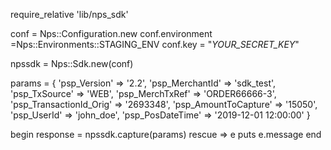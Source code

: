 require_relative 'lib/nps_sdk'

conf = Nps::Configuration.new
conf.environment =Nps::Environments::STAGING_ENV
conf.key = "_YOUR_SECRET_KEY_"

npssdk = Nps::Sdk.new(conf)

params = {
    'psp_Version' => '2.2',
    'psp_MerchantId' => 'sdk_test',
    'psp_TxSource' => 'WEB',
    'psp_MerchTxRef' => 'ORDER66666-3',
    'psp_TransactionId_Orig' => '2693348',
    'psp_AmountToCapture' => '15050',
    'psp_UserId' => 'john_doe',
    'psp_PosDateTime' => '2019-12-01 12:00:00'
}

begin 
    response = npssdk.capture(params) 
rescue => e 
    puts e.message 
end 
